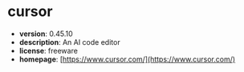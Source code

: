 # cursor

- **version**: 0.45.10
- **description**: An AI code editor
- **license**: freeware
- **homepage**: [https://www.cursor.com/](https://www.cursor.com/)

